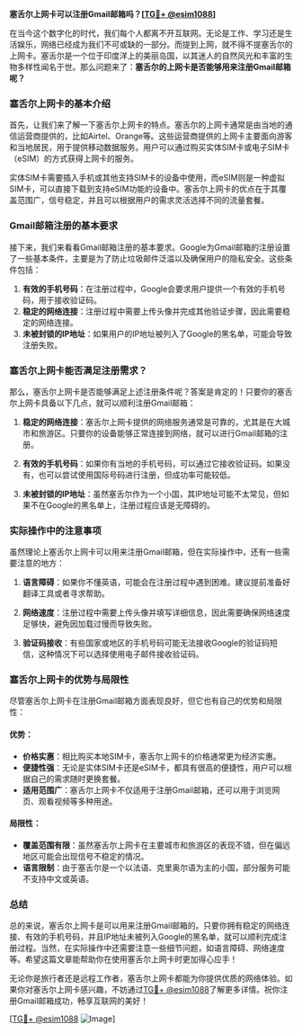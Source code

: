 **塞舌尔上网卡可以注册Gmail邮箱吗？[[TG💪+ @esim1088](https://t.me/s/esim1088)]**

在当今这个数字化的时代，我们每个人都离不开互联网。无论是工作、学习还是生活娱乐，网络已经成为我们不可或缺的一部分。而提到上网，就不得不提塞舌尔的上网卡。塞舌尔是一个位于印度洋上的美丽岛国，以其迷人的自然风光和丰富的生物多样性闻名于世。那么问题来了：**塞舌尔的上网卡是否能够用来注册Gmail邮箱呢？**

### 塞舌尔上网卡的基本介绍

首先，让我们来了解一下塞舌尔上网卡的特点。塞舌尔的上网卡通常是由当地的通信运营商提供的，比如Airtel、Orange等。这些运营商提供的上网卡主要面向游客和当地居民，用于提供移动数据服务。用户可以通过购买实体SIM卡或电子SIM卡（eSIM）的方式获得上网卡的服务。

实体SIM卡需要插入手机或其他支持SIM卡的设备中使用，而eSIM则是一种虚拟SIM卡，可以直接下载到支持eSIM功能的设备中。塞舌尔上网卡的优点在于其覆盖范围广，信号稳定，并且可以根据用户的需求灵活选择不同的流量套餐。

### Gmail邮箱注册的基本要求

接下来，我们来看看Gmail邮箱注册的基本要求。Google为Gmail邮箱的注册设置了一些基本条件，主要是为了防止垃圾邮件泛滥以及确保用户的隐私安全。这些条件包括：

1. **有效的手机号码**：在注册过程中，Google会要求用户提供一个有效的手机号码，用于接收验证码。
2. **稳定的网络连接**：注册过程中需要上传头像并完成其他验证步骤，因此需要稳定的网络连接。
3. **未被封锁的IP地址**：如果用户的IP地址被列入了Google的黑名单，可能会导致注册失败。

### 塞舌尔上网卡能否满足注册需求？

那么，塞舌尔上网卡是否能够满足上述注册条件呢？答案是肯定的！只要你的塞舌尔上网卡具备以下几点，就可以顺利注册Gmail邮箱：

1. **稳定的网络连接**：塞舌尔上网卡提供的网络服务通常是可靠的，尤其是在大城市和旅游区。只要你的设备能够正常连接到网络，就可以进行Gmail邮箱的注册。
   
2. **有效的手机号码**：如果你有当地的手机号码，可以通过它接收验证码。如果没有，也可以尝试使用国际号码进行注册，但成功率可能较低。

3. **未被封锁的IP地址**：虽然塞舌尔作为一个小国，其IP地址可能不太常见，但如果不在Google的黑名单上，注册过程应该是无障碍的。

### 实际操作中的注意事项

虽然理论上塞舌尔上网卡可以用来注册Gmail邮箱，但在实际操作中，还有一些需要注意的地方：

1. **语言障碍**：如果你不懂英语，可能会在注册过程中遇到困难。建议提前准备好翻译工具或者寻求帮助。
   
2. **网络速度**：注册过程中需要上传头像并填写详细信息，因此需要确保网络速度足够快，避免因加载过慢而导致失败。

3. **验证码接收**：有些国家或地区的手机号码可能无法接收Google的验证码短信，这种情况下可以选择使用电子邮件接收验证码。

### 塞舌尔上网卡的优势与局限性

尽管塞舌尔上网卡在注册Gmail邮箱方面表现良好，但它也有自己的优势和局限性：

#### 优势：
- **价格实惠**：相比购买本地SIM卡，塞舌尔上网卡的价格通常更为经济实惠。
- **便捷性强**：无论是实体SIM卡还是eSIM卡，都具有很高的便捷性，用户可以根据自己的需求随时更换套餐。
- **适用范围广**：塞舌尔上网卡不仅适用于注册Gmail邮箱，还可以用于浏览网页、观看视频等多种用途。

#### 局限性：
- **覆盖范围有限**：虽然塞舌尔上网卡在主要城市和旅游区的表现不错，但在偏远地区可能会出现信号不稳定的情况。
- **语言限制**：由于塞舌尔是一个以法语、克里奥尔语为主的小国，部分服务可能不支持中文或英语。

### 总结

总的来说，塞舌尔上网卡是可以用来注册Gmail邮箱的。只要你拥有稳定的网络连接、有效的手机号码，并且IP地址未被列入Google的黑名单，就可以顺利完成注册过程。当然，在实际操作中还需要注意一些细节问题，如语言障碍、网络速度等。希望这篇文章能帮助你在使用塞舌尔上网卡时更加得心应手！

无论你是旅行者还是远程工作者，塞舌尔上网卡都能为你提供优质的网络体验。如果你对塞舌尔上网卡感兴趣，不妨通过[TG💪+ @esim1088](https://t.me/s/esim1088)了解更多详情。祝你注册Gmail邮箱成功，畅享互联网的美好！

[[TG💪+ @esim1088](https://t.me/s/esim1088) ![Image](https://i.postimg.cc/4NQfJmqS/Snipaste-2025-05-13-00-14-12.png)]